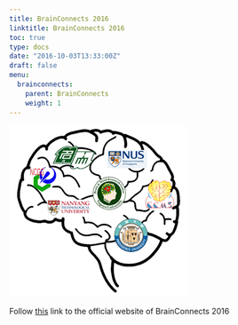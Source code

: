 ```yaml
---
title: BrainConnects 2016
linktitle: BrainConnects 2016
toc: true
type: docs
date: "2016-10-03T13:33:00Z"
draft: false
menu:
  brainconnects:
    parent: BrainConnects
    weight: 1
---
```


![poster](/events/brainconnects/2016.png)

Follow [this](https://sites.google.com/site/brainconnects2016/) link to the official website of BrainConnects 2016
